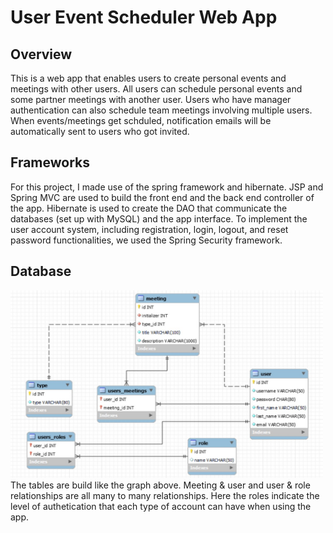 # User Event Scheduler Web App
## Overview
This is a web app that enables users to create personal events and meetings with other users. All users can schedule personal events and some partner meetings with another user. Users who have manager authentication can also schedule team meetings involving multiple users. When events/meetings get schduled, notification emails will be automatically sent to users who got invited. 
## Frameworks
For this project, I made use of the spring framework and hibernate. JSP and Spring MVC are used to build the front end and the back end controller of the app. Hibernate is used to create the DAO that communicate the databases (set up with MySQL) and the app interface. To implement the user account system, including registration, login, logout, and reset password functionalities, we used the Spring Security framework. 
## Database
<img src="database_structure.jpg" width="500" height="300"/> 
The tables are build like the graph above. Meeting & user and user & role relationships are all many to many relationships. Here the roles indicate the level of authetication that each type of account can have when using the app. 
